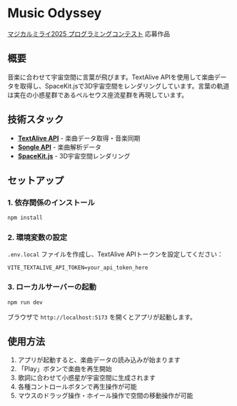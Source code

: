 # Music Odyssey

[マジカルミライ2025 プログラミングコンテスト](https://magicalmirai.com/2025/procon/) 応募作品

## 概要

音楽に合わせて宇宙空間に言葉が飛びます。TextAlive APIを使用して楽曲データを取得し、SpaceKit.jsで3D宇宙空間をレンダリングしています。言葉の軌道は実在の小惑星群であるペルセウス座流星群を再現しています。

## 技術スタック

- [**TextAlive API**](https://developer.textalive.jp/) - 楽曲データ取得・音楽同期
- [**Songle API**](https://api.songle.jp/) - 楽曲解析データ
- [**SpaceKit.js**](https://typpo.github.io/spacekit/) - 3D宇宙空間レンダリング

## セットアップ

### 1. 依存関係のインストール

```bash
npm install
```

### 2. 環境変数の設定

`.env.local` ファイルを作成し、TextAlive APIトークンを設定してください：

```
VITE_TEXTALIVE_API_TOKEN=your_api_token_here
```

### 3. ローカルサーバーの起動

```bash
npm run dev
```

ブラウザで `http://localhost:5173` を開くとアプリが起動します。

## 使用方法

1. アプリが起動すると、楽曲データの読み込みが始まります
2. 「Play」ボタンで楽曲を再生開始
3. 歌詞に合わせて小惑星が宇宙空間に生成されます
4. 各種コントロールボタンで再生操作が可能
5. マウスのドラッグ操作・ホイール操作で空間の移動操作が可能
